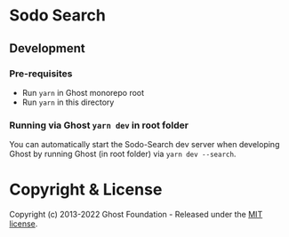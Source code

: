 # Sodo Search

## Development

### Pre-requisites

- Run `yarn` in Ghost monorepo root
- Run `yarn` in this directory

### Running via Ghost `yarn dev` in root folder

You can automatically start the Sodo-Search dev server when developing Ghost by running Ghost (in root folder) via `yarn dev --search`.

# Copyright & License 

Copyright (c) 2013-2022 Ghost Foundation - Released under the [MIT license](LICENSE).
